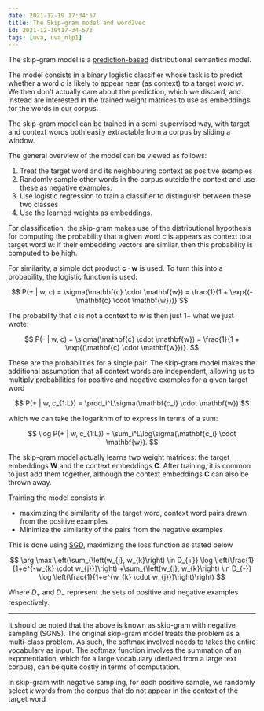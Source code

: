 ```yaml
---
date: 2021-12-19 17:34:57
title: The Skip-gram model and word2vec
id: 2021-12-19t17-34-57z
tags: [uva, uva_nlp1]
---
```


The skip-gram model is a [prediction-based](./2021-12-20t18-42-28z.md)
distributional semantics model.

The model consists in a binary logistic classifier whose task is to predict
whether a word $c$ is likely to appear near (as context) to a target word $w$.
We then don't actually care about the prediction, which we discard, and instead
are interested in the trained weight matrices to use as embeddings for the words
in our corpus.

The skip-gram model can be trained in a semi-supervised way, with target and
context words both easily extractable from a corpus by sliding a window.

The general overview of the model can be viewed as follows:

1. Treat the target word and its neighbouring context as positive examples
2. Randomly sample other words in the corpus outside the context and use these
   as negative examples.
3. Use logistic regression to train a classifier to distinguish between these
   two classes
4. Use the learned weights as embeddings.

For classification, the skip-gram makes use of the distributional hypothesis for
computing the probability that a given word $c$ is appears as context to a
target word $w$: if their embedding vectors are similar, then this probability
is computed to be high.

For similarity, a simple dot product $\mathbf{c} \cdot \mathbf{w}$ is used. To
turn this into a probability, the logistic function is used:

$$
P(+ | w, c) = \sigma(\mathbf{c} \cdot \mathbf{w}) =
\frac{1}{1 + \exp{(-\mathbf{c} \cdot \mathbf{w}})}
$$

The probability that $c$ is not a context to $w$ is then just $1 -$ what we just
wrote:

$$
P(- | w, c) = \sigma(\mathbf{c} \cdot \mathbf{w}) =
\frac{1}{1 + \exp{(\mathbf{c} \cdot \mathbf{w}})}.
$$

These are the probabilities for a single pair. The skip-gram model makes the
additional assumption that all context words are independent, allowing us to
multiply probabilities for positive and negative examples for a given target
word

$$
P(+ | w, c_{1:L}) = \prod_i^L\sigma(\mathbf{c_i} \cdot \mathbf{w})
$$

which we can take the logarithm of to express in terms of a sum:

$$
\log P(+ | w, c_{1:L}) = \sum_i^L\log\sigma(\mathbf{c_i} \cdot \mathbf{w}).
$$

The skip-gram model actually learns two weight matrices: the target embeddings
$\mathbf{W}$ and the context embeddings $\mathbf{C}$. After training, it is
common to just add them together, although the context embeddings $\mathbf{C}$
can also be thrown away.

Training the model consists in

- maximizing the similarity of the target word, context word pairs drawn from
  the positive examples
- Minimize the similarity of the pairs from the negative examples

This is done using [SGD](./2021-12-19t22-34-39z.md), maximizing the loss
function as stated below

$$
\arg \max \left(\sum_{\left(w_{j}, w_{k}\right) \in D_{+}}
\log \left(\frac{1}{1+e^{-w_{k} \cdot w_{j}}}\right)
+\sum_{\left(w_{j}, w_{k}\right) \in D_{-}}
\log \left(\frac{1}{1+e^{w_{k} \cdot w_{j}}}\right)\right)
$$

Where $D_+$ and $D_-$ represent the sets of positive and negative examples
respectively.

---

It should be noted that the above is known as skip-gram with negative sampling
(SGNS). The original skip-gram model treats the problem as a multi-class
problem. As such, the softmax involved needs to takes the entire vocabulary as
input. The softmax function involves the summation of an exponentiation, which
for a large vocabulary (derived from a large text corpus), can be quite costly
in terms of computation.

In skip-gram with negative sampling, for each positive sample, we randomly
select $k$ words from the corpus that do not appear in the context of the target
word
